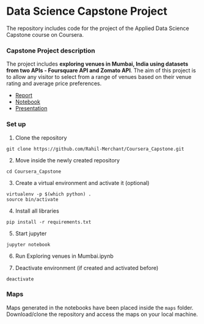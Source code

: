# Data Science Capstone Project
The repository includes code for the project of the Applied Data Science Capstone course on Coursera.


### Capstone Project description
The project includes **exploring venues in Mumbai, India using datasets from two APIs - Foursquare API and Zomato API**. The aim of this project is to allow any visitor to select from a range of venues based on their venue rating and average price preferences.
- [Report](https://github.com/Rahil-Merchant/Coursera_Capstone/blob/master/Coursera%20Capstone%20Report%20PDF.pdf)
- [Notebook](https://github.com/Rahil-Merchant/Coursera_Capstone/blob/master/Exploring%20venues%20in%20Mumbai.ipynb)
- [Presentation]()

### Set up
1. Clone the repository
```
git clone https://github.com/Rahil-Merchant/Coursera_Capstone.git
```
2. Move inside the newly created repository
```
cd Coursera_Capstone
```
3. Create a virtual environment and activate it (optional)
```
virtualenv -p $(which python) .
source bin/activate
```
4. Install all libraries
```
pip install -r requirements.txt
```
5. Start jupyter
```
jupyter notebook
```
6. Run Exploring venues in Mumbai.ipynb

7. Deactivate environment (if created and activated before)
```
deactivate
```

### Maps
Maps generated in the notebooks have been placed inside the `maps` folder. Download/clone the repository and access the maps on your local machine.
